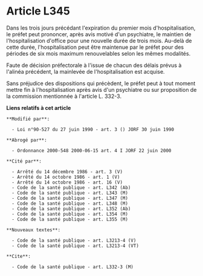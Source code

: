# Article L345

Dans les trois jours précédant l'expiration du premier mois d'hospitalisation, le préfet peut prononcer, après avis motivé
d'un psychiatre, le maintien de l'hospitalisation d'office pour une nouvelle durée de trois mois. Au-delà de cette durée,
l'hospitalisation peut être maintenue par le préfet pour des périodes de six mois maximum renouvelables selon les mêmes
modalités.

Faute de décision préfectorale à l'issue de chacun des délais prévus à l'alinéa précédent, la mainlevée de l'hospitalisation
est acquise.

Sans préjudice des dispositions qui précèdent, le préfet peut à tout moment mettre fin à l'hospitalisation après avis d'un
psychiatre ou sur proposition de la commission mentionnée à l'article L. 332-3.

**Liens relatifs à cet article**

	**Modifié par**:

	  - Loi n°90-527 du 27 juin 1990 - art. 3 () JORF 30 juin 1990

	**Abrogé par**:

	  - Ordonnance 2000-548 2000-06-15 art. 4 I JORF 22 juin 2000

	**Cité par**:

	  - Arrêté du 14 décembre 1986 - art. 3 (V)
	  - Arrêté du 14 octobre 1986 - art. 1 (V)
	  - Arrêté du 14 octobre 1986 - art. 16 (V)
	  - Code de la santé publique - art. L342 (Ab)
	  - Code de la santé publique - art. L343 (M)
	  - Code de la santé publique - art. L347 (M)
	  - Code de la santé publique - art. L348 (M)
	  - Code de la santé publique - art. L352 (Ab)
	  - Code de la santé publique - art. L354 (M)
	  - Code de la santé publique - art. L355 (M)

	**Nouveaux textes**:

	  - Code de la santé publique - art. L3213-4 (V)
	  - Code de la santé publique - art. L3213-4 (VT)

	**Cite**:

	  - Code de la santé publique - art. L332-3 (M)
